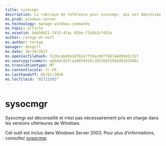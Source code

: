 ```yaml
---
title: sysocmgr
description: La rubrique de référence pour sysocmgr, qui est dépréciée et n’est pas garantie pour être prise en charge dans les versions ultérieures de Windows.
ms.prod: windows-server
ms.technology: manage-windows-commands
ms.topic: article
ms.assetid: 9ab50021-7433-4fac-92be-f164b2c7453a
author: coreyp-at-msft
ms.author: coreyp
manager: dongill
ms.date: 10/16/2017
ms.openlocfilehash: 513bcab45b16f82e7f3dac0d77587a8db9d1c327
ms.sourcegitcommit: ab64dc83fca28039416c26226815502d0193500c
ms.translationtype: MT
ms.contentlocale: fr-FR
ms.lasthandoff: 05/01/2020
ms.locfileid: "82721593"
---
```

# <a name="sysocmgr"></a>sysocmgr

Sysocmgr est déconseillé et n’est pas nécessairement pris en charge dans les versions ultérieures de Windows.

Cet outil est inclus dans Windows Server 2003. Pour plus d’informations, consultez [sysocmgr](https://technet.microsoft.com/library/cc773290(v=ws.10).aspx).